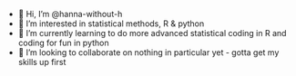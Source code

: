 - 👋 Hi, I’m @hanna-without-h
- 👀 I’m interested in statistical methods, R & python
- 🌱 I’m currently learning to do more advanced statistical coding in R and coding for fun in python
- 💞️ I’m looking to collaborate on nothing in particular yet - gotta get my skills up first
